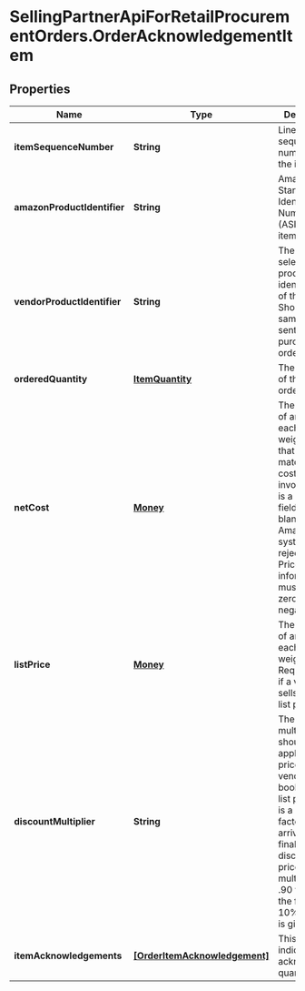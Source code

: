 # SellingPartnerApiForRetailProcurementOrders.OrderAcknowledgementItem

## Properties
Name | Type | Description | Notes
------------ | ------------- | ------------- | -------------
**itemSequenceNumber** | **String** | Line item sequence number for the item. | [optional] 
**amazonProductIdentifier** | **String** | Amazon Standard Identification Number (ASIN) of an item. | [optional] 
**vendorProductIdentifier** | **String** | The vendor selected product identification of the item. Should be the same as was sent in the purchase order. | [optional] 
**orderedQuantity** | [**ItemQuantity**](ItemQuantity.md) | The quantity of this item ordered. | 
**netCost** | [**Money**](Money.md) | The net cost of an item per each or weight unit that must match the cost on the invoice. This is a required field. If left blank, Amazon systems will reject the file. Price information must not be zero or negative. | [optional] 
**listPrice** | [**Money**](Money.md) | The list price of an item per each or weight unit. Required only if a vendor sells books at list price. | [optional] 
**discountMultiplier** | **String** | The discount multiplier that should be applied to the price if a vendor sells books with a list price. This is a multiplier factor to arrive at a final discounted price. A multiplier of .90 would be the factor if a 10% discount is given. | [optional] 
**itemAcknowledgements** | [**[OrderItemAcknowledgement]**](OrderItemAcknowledgement.md) | This is used to indicate acknowledged quantity. | 


